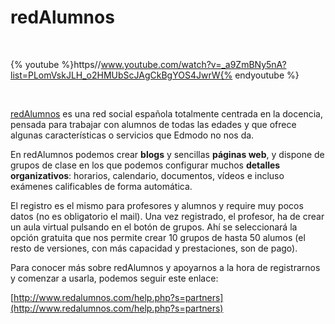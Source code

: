 
# redAlumnos

 


{% youtube %}https//www.youtube.com/watch?v=_a9ZmBNy5nA?list=PLomVskJLH_o2HMUbScJAgCkBgYOS4JwrW{% endyoutube %}

 

[redAlumnos](http://www.redalumnos.com/) es una red social española totalmente centrada en la docencia, pensada para trabajar con alumnos de todas las edades y que ofrece algunas características o servicios que Edmodo no nos da.

En redAlumnos podemos crear **blogs** y sencillas **páginas web**, y dispone de grupos de clase en los que podemos configurar muchos **detalles organizativos**: horarios, calendario, documentos, vídeos e incluso exámenes calificables de forma automática.

El registro es el mismo para profesores y alumnos y require muy pocos datos (no es obligatorio el mail). Una vez registrado, el profesor, ha de crear un aula virtual pulsando en el botón de grupos. Ahí se seleccionará la opción gratuita que nos permite crear 10 grupos de hasta 50 alumos (el resto de versiones, con más capacidad y prestaciones, son de pago).

Para conocer más sobre redAlumnos y apoyarnos a la hora de registrarnos y comenzar a usarla, podemos seguir este enlace:

[http://www.redalumnos.com/help.php?s=partners](http://www.redalumnos.com/help.php?s=partners)

